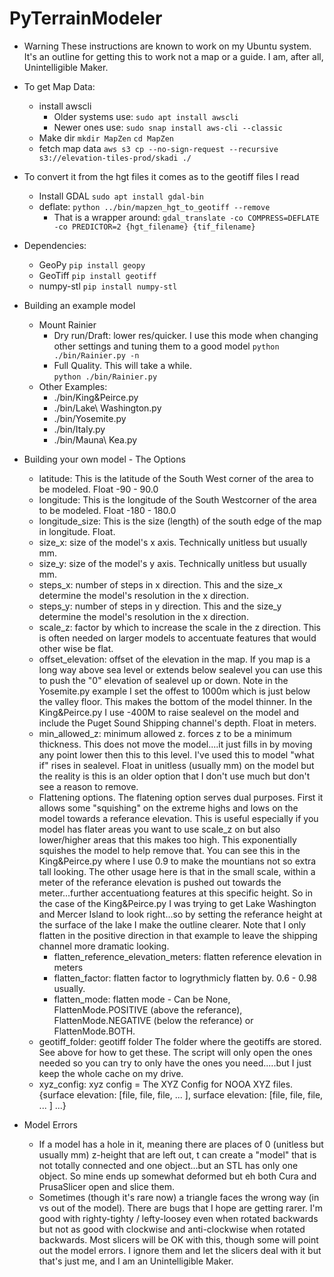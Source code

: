 # PyTerrainModeler

* Warning
  These instructions are known to work on my Ubuntu system.  It's an outline for getting this to work
  not a map or a guide. I am, after all, Unintelligible Maker.

* To get Map Data:
  - install awscli
    - Older systems use:
      `sudo apt install awscli`
    - Newer ones use:
      `sudo snap install aws-cli --classic`
  - Make dir
    `mkdir MapZen`
    `cd MapZen`
  - fetch map data
    `aws s3 cp --no-sign-request --recursive s3://elevation-tiles-prod/skadi ./`
* To convert it from the hgt files it comes as to the geotiff files I read  
  - Install GDAL
    `sudo apt install gdal-bin`
  - deflate:
    `python ../bin/mapzen_hgt_to_geotiff --remove`
    - That is a wrapper around:
      `gdal_translate -co COMPRESS=DEFLATE -co PREDICTOR=2 {hgt_filename} {tif_filename}`

* Dependencies:
  - GeoPy
    `pip install geopy`
  - GeoTiff
    `pip install geotiff`
  - numpy-stl
    `pip install numpy-stl`

* Building an example model
  - Mount Rainier
    - Dry run/Draft: lower res/quicker.  I use this mode when changing other settings and tuning them to a good model
      `python ./bin/Rainier.py -n`
    - Full Quality.  This will take a while.  
      `python ./bin/Rainier.py`
  - Other Examples:
    - ./bin/King&Peirce.py
    - ./bin/Lake\ Washington.py
    - ./bin/Yosemite.py
    - ./bin/Italy.py
    - ./bin/Mauna\ Kea.py

* Building your own model - The Options
  - latitude: This is the latitude of the South West corner of the area to be modeled.  Float -90 - 90.0
  - longitude: This is the longitude of the South Westcorner of the area to be modeled.  Float -180 - 180.0
  - longitude_size: This is the size (length) of the south edge of the map in longitude. Float.
  - size_x: size of the model's x axis.  Technically unitless but usually mm.
  - size_y: size of the model's y axis.  Technically unitless but usually mm.
  - steps_x: number of steps in x direction.  This and the size_x determine the model's resolution in the x direction.
  - steps_y: number of steps in y direction.  This and the size_y determine the model's resolution in the x direction.
  - scale_z: factor by which to increase the scale in the z direction.  This is often needed on larger models to accentuate features that would other wise be flat.
  - offset_elevation: offset of the elevation in the map.  If you map is a long way above sea level or extends below sealevel you can use this to push the "0" elevation of sealevel up or down.  Note in the Yosemite.py example I set the offest to 1000m which is just below the valley floor.  This makes the bottom of the model thinner.  In the King&Peirce.py I use -400M to raise sealevel on the model and include the Puget Sound Shipping channel's depth.  Float in meters.
  - min_allowed_z: minimum allowed z.  forces z to be a minimum thickness. This does not move the model....it just fills in by moving any point lower then this to this level.  I've used this to model "what if" rises in sealevel.  Float in unitless (usually mm) on the model but the reality is this is an older option that I don't use much but don't see a reason to remove.
  - Flattening options.
    The flatening option serves dual purposes.  First it allows some "squishing" on the extreme highs and lows on the model towards a referance elevation.  This is useful especially if you model has flater areas you want to use scale_z on but also lower/higher areas that this makes too high.  This exponentially squishes the model to help remove that.  You can see this in the King&Peirce.py where I use 0.9 to make the mountians not so extra tall looking.  The other usage here is that in the small scale, within a meter of the referance elevation is pushed out towards the meter...further accentuationg features at this specific height.  So in the case of the King&Peirce.py I was trying to get Lake Washington and Mercer Island to look right...so by setting the referance height at the surface of the lake I make the outline clearer.  Note that I only flatten in the positive direction in that example to leave the shipping channel more dramatic looking.
    - flatten_reference_elevation_meters: flatten reference elevation in meters
    - flatten_factor: flatten factor to logrythmicly flatten by.  0.6 - 0.98 usually.
    - flatten_mode: flatten mode - Can be None, FlattenMode.POSITIVE (above the referance), FlattenMode.NEGATIVE (below the referance) or FlattenMode.BOTH.
  - geotiff_folder: geotiff folder The folder where the geotiffs are stored.  See above for how to get these.  The script will only open the ones needed so you can try to only have the ones you need.....but I just keep the whole cache on my drive.
  - xyz_config: xyz config = The XYZ Config for NOOA XYZ files.
                {surface elevation: [file, file, file, ... ],
                 surface elevation: [file, file, file, ... ]
                 ...}
    
* Model Errors
  - If a model has a hole in it, meaning there are places of 0 (unitless but usually mm) z-height 
    that are left out, t can create a "model" that is not totally connected and one object...but
    an STL has only one object.  So mine ends up somewhat deformed but eh both Cura and PrusaSlicer open and slice them.
  - Sometimes (though it's rare now) a triangle faces the wrong way (in vs out of the model).  There are 
    bugs that I hope are getting rarer.  I'm good with righty-tighty / lefty-loosey even when rotated 
    backwards but not as good with clockwise and anti-clockwise when rotated backwards. 
    Most slicers will be OK with this, though some will point out the model errors.  I ignore them and let the slicers deal with it but that's 
    just me, and I am an Unintelligible Maker.
